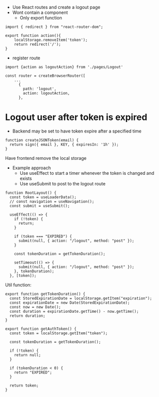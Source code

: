 - Use React routes and create a logout page
- Wont contain a component
	- Only export function

```JS
import { redirect } from "react-router-dom";

export function action(){
    localStorage.removeItem('token');
    return redirect('/');
}
```

- register route

```JS
import {action as logoutAction} from './pages/Logout'

const router = createBrowserRouter([
	...
      {
        path: 'logout',
        action: logoutAction,
      },
```


# Logout user after token is expired

- Backend may be set to have token expire after a specified time

```JS
function createJSONToken(email) {
  return sign({ email }, KEY, { expiresIn: '1h' });
}
```

Have frontend remove the local storage

- Example approach
	- Use useEffect to start a timer whenever the token is changed and exists
	- Use useSubmit to post to the logout route

```JS
function RootLayout() {
  const token = useLoaderData();
  // const navigation = useNavigation();
  const submit = useSubmit();

  useEffect(() => {
    if (!token) {
      return;
    }

    if (token === "EXPIRED") {
      submit(null, { action: "/logout", method: "post" });
    }

    const tokenDuration = getTokenDuration();

    setTimeout(() => {
      submit(null, { action: "/logout", method: "post" });
    }, tokenDuration);
  }, [token]);
```

Util function:
```JS
export function getTokenDuration() {
  const StoredExpirationDate = localStorage.getItem("expiration");
  const expirationDate = new Date(StoredExpirationDate);
  const now = new Date();
  const duration = expirationDate.getTime() - now.getTime();
  return duration;
}

export function getAuthToken() {
  const token = localStorage.getItem("token");

  const tokenDuration = getTokenDuration();

  if (!token) {
    return null;
  }

  if (tokenDuration < 0) {
    return "EXPIRED";
  }

  return token;
}
```